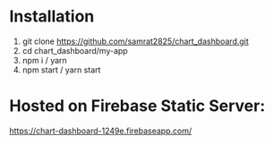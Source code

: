 # Installation

1. git clone https://github.com/samrat2825/chart_dashboard.git
2. cd chart_dashboard/my-app
3. npm i / yarn
4. npm start / yarn start

# Hosted on Firebase Static Server:

https://chart-dashboard-1249e.firebaseapp.com/
